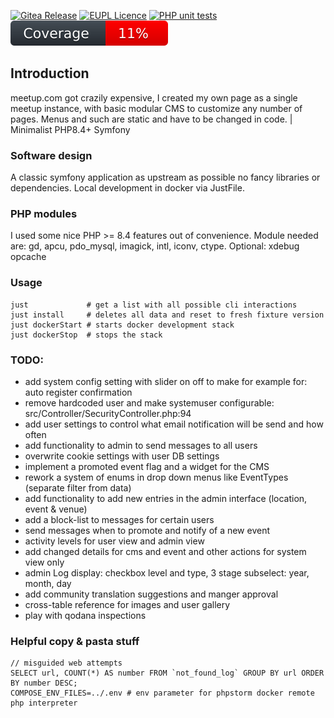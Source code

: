 
[![Gitea Release](https://img.shields.io/badge/Version-v0.5.0-31c754.svg)](https://github.com/xuedi/meetAgain/releases)
[![EUPL Licence](https://img.shields.io/badge/Licence-EUPL_v1.2-31c754.svg)](https://eupl.eu/1.2/en)
[![PHP unit tests](https://github.com/xuedi/meetAgain/actions/workflows/phpunit.yml/badge.svg)](https://github.com/xuedi/meetAgain/actions/workflows/phpunit.yml)
[![Code Coverage](https://raw.githubusercontent.com/xuedi/meetAgain/main/tests/badge/coverage.svg)](https://github.com/xuedi/meetAgain/blob/master/tests/badgeGenerator.php)

## Introduction
meetup.com got crazily expensive, I created my own page as a single meetup
instance, with basic modular CMS to customize any number of pages. Menus and
such are static and have to be changed in code. | Minimalist PHP8.4+ Symfony


### Software design
A classic symfony application as upstream as possible no fancy libraries
or dependencies. Local development in docker via JustFile.  


### PHP modules
I used some nice PHP >= 8.4 features out of convenience. Module needed are:
gd, apcu, pdo_mysql, imagick, intl, iconv, ctype. Optional: xdebug opcache


### Usage
```
just             # get a list with all possible cli interactions
just install     # deletes all data and reset to fresh fixture version
just dockerStart # starts docker development stack
just dockerStop  # stops the stack
``` 


### TODO:
 - add system config setting with slider on off to make for example for: auto register confirmation
 - remove hardcoded user and make systemuser configurable: src/Controller/SecurityController.php:94
 - add user settings to control what email notification will be send and how often
 - add functionality to admin to send messages to all users
 - overwrite cookie settings with user DB settings
 - implement a promoted event flag and a widget for the CMS
 - rework a system of enums in drop down menus like EventTypes (separate filter from data)
 - add functionality to add new entries in the admin interface (location, event & venue)
 - add a block-list to messages for certain users
 - send messages when to promote and notify of a new event
 - activity levels for user view and admin view
 - add changed details for cms and event and other actions for system view only
 - admin Log display: checkbox level and type, 3 stage subselect: year, month, day
 - add community translation suggestions and manger approval
 - cross-table reference for images and user gallery
 - play with qodana inspections

### Helpful copy & pasta stuff
```
// misguided web attempts
SELECT url, COUNT(*) AS number FROM `not_found_log` GROUP BY url ORDER BY number DESC;
COMPOSE_ENV_FILES=../.env # env parameter for phpstorm docker remote php interpreter
```
